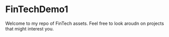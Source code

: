 # FinTechDemo1

Welcome to my repo of FinTech assets. Feel free to look aroudn on projects that might interest you.
